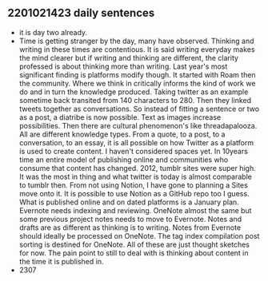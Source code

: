 ## 2201021423 daily sentences

* it is day two already.
* Time is getting stranger by the day, many have observed.
Thinking and writing in these times are contentious.
It is said writing everyday makes the mind clearer but if writing and thinking are different, the clarity professed is about thinking more than writing.
Last year's most significant finding is platforms modify though.
It started with Roam then the community. 
Where we think in critically informs the kind of work we do and in turn the knowledge produced.
Taking twitter as an example sometime back transited from 140 characters to 280. 
Then they linked tweets together as conversations.
So instead of fitting a sentence or two as a post, a diatribe is now possible.
Text as images increase possibilities. 
Then there are cultural phenomenon's like threadapalooza.
All are different knowledge types. 
From a quote, to a post, to a conversation, to an essay, it is all possible on how Twitter as a platform is used to create content.
I haven't considered spaces yet. 
In 10years time an entire model of publishing online and communities who consume that content has changed.
2012, tumblr sites were super high. 
It was the most in thing and what twitter is today is almost comparable to tumblr then.
From not using Notion, I have gone to planning a Sites move onto it. 
It is possible to use Notion as a GitHub repo too I guess. 
What is published online and on dated platforms is a January plan. 
Evernote needs indexing and reviewing.
OneNote almost the same but some previous project notes needs to move to Evernote.
Notes and drafts are as different as thinking is to writing.
Notes from Evernote should ideally be processed on OneNote.
The tag index compilation post sorting is destined for OneNote. 
All of these are just thought sketches for now. 
The pain point to still to deal with is thinking about content in the time it is published in.
* 2307    
